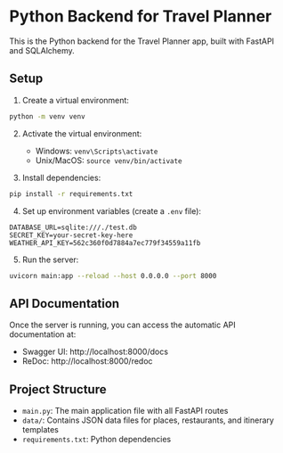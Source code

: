 
# Python Backend for Travel Planner

This is the Python backend for the Travel Planner app, built with FastAPI and SQLAlchemy.

## Setup

1. Create a virtual environment:
```bash
python -m venv venv
```

2. Activate the virtual environment:
   - Windows: `venv\Scripts\activate`
   - Unix/MacOS: `source venv/bin/activate`

3. Install dependencies:
```bash
pip install -r requirements.txt
```

4. Set up environment variables (create a `.env` file):
```
DATABASE_URL=sqlite:///./test.db
SECRET_KEY=your-secret-key-here
WEATHER_API_KEY=562c360f0d7884a7ec779f34559a11fb
```

5. Run the server:
```bash
uvicorn main:app --reload --host 0.0.0.0 --port 8000
```

## API Documentation

Once the server is running, you can access the automatic API documentation at:
- Swagger UI: http://localhost:8000/docs
- ReDoc: http://localhost:8000/redoc

## Project Structure

- `main.py`: The main application file with all FastAPI routes
- `data/`: Contains JSON data files for places, restaurants, and itinerary templates
- `requirements.txt`: Python dependencies
